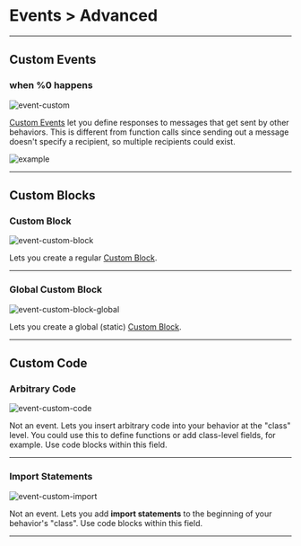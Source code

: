 # Events > Advanced

***

## Custom Events

### when %0 happens

![event-custom](http://static.stencyl.com/pedia2/block-images/13%20-%20Events/17%20-%20Advanced/event-custom.png)

[Custom Events](http://www.stencyl.com/help/view/custom-events/) let you define responses to messages that get sent by other behaviors. This is different from function calls since sending out a message doesn't specify a recipient, so multiple recipients could exist.

![example](http://static.stencyl.com/pedia2/ch6/customevent/image02.png)

***

## Custom Blocks

### Custom Block

![event-custom-block](http://static.stencyl.com/pedia2/block-images/13%20-%20Events/18%20-%20Advanced/event-custom-block.png)

Lets you create a regular [Custom Block](http://www.stencyl.com/help/view/creating-custom-blocks/).

***

### Global Custom Block

![event-custom-block-global](http://static.stencyl.com/pedia2/block-images/13%20-%20Events/18%20-%20Advanced/event-custom-block-global.png)

Lets you create a global (static) [Custom Block](http://www.stencyl.com/help/view/creating-custom-blocks/).

***

## Custom Code

### Arbitrary Code

![event-custom-code](http://static.stencyl.com/pedia2/block-images/13%20-%20Events/19%20-%20Advanced/event-custom-code.png)

Not an event. Lets you insert arbitrary code into your behavior at the "class" level. You could use this to define functions or add class-level fields, for example. Use code blocks within this field.

***

### Import Statements

![event-custom-import](http://static.stencyl.com/pedia2/block-images/13%20-%20Events/19%20-%20Advanced/event-custom-import.png)

Not an event. Lets you add **import statements** to the beginning of your behavior's "class". Use code blocks within this field.

***

